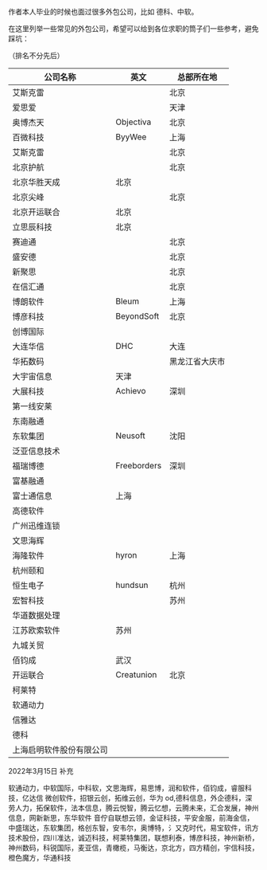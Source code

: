 作者本人毕业的时候也面过很多外包公司，比如 德科、中软。

在这里列举一些常见的外包公司，希望可以给到各位求职的筒子们一些参考，避免踩坑：



（排名不分先后）

| 公司名称                 | 英文        | 总部所在地     |
| ------------------------ | ----------- | -------------- |
| 艾斯克雷                 |             | 北京           |
| 爱思爱                   |             | 天津           |
| 奥博杰天                 | Objectiva   | 北京           |
| 百微科技                 | ByyWee      | 上海           |
| 艾斯克雷                 |             | 北京           |
| 北京护航                 |             | 北京           |
| 北京华胜天成             | 北京        |                |
| 北京尖峰                 |             | 北京           |
| 北京开运联合             | 北京        |                |
| 立思辰科技               | 北京        |                |
| 赛迪通                   |             | 北京           |
| 盛安德                   |             | 北京           |
| 新聚思                   |             | 北京           |
| 在信汇通                 |             | 北京           |
| 博朗软件                 | Bleum       | 上海           |
| 博彦科技                 | BeyondSoft  | 北京           |
| 创博国际                 |             |                |
| 大连华信                 | DHC         | 大连           |
| 华拓数码                 |             | 黑龙江省大庆市 |
| 大宇宙信息               | 天津        |                |
| 大展科技                 | Achievo     | 深圳           |
| 第一线安莱               |             |                |
| 东南融通                 |             |                |
| 东软集团                 | Neusoft     | 沈阳           |
| 泛亚信息技术             |             |                |
| 福瑞博德                 | Freeborders | 深圳           |
| 富基融通                 |             |                |
| 富士通信息               | 上海        |                |
| 高德软件                 |             |                |
| 广州迅维连锁             |             |                |
| 文思海辉                 |             |                |
| 海隆软件                 | hyron       | 上海           |
| 杭州颐和                 |             |                |
| 恒生电子                 | hundsun     | 杭州           |
| 宏智科技                 |             | 苏州           |
| 华道数据处理             |             |                |
| 江苏欧索软件             | 苏州        |                |
| 九城关贸                 |             |                |
| 佰钧成                   | 武汉        |                |
| 开运联合                 | Creatunion  | 北京           |
| 柯莱特                   |             |                |
| 软通动力                 |             |                |
| 信雅达                   |             |                |
| 德科                     |             |                |
| 上海启明软件股份有限公司 |             |                |



2022年3月15日  补充

软通动力，中软国际，中科软，文思海辉，易思博，润和软件，佰钧成，睿服科技，亿达信 微创软件，招银云创，拓维云创，华为 od,德科信息，外企德科，深劳人力，拓保软件，法本信息，腾云悦智，腾云忆想，云腾未来，汇合发展，神州信息，网新新思，东华软件 音佇自联想云领，金证科技，平安金服，前海金信，中盛瑞达，东软集团，格创东智，安韦尔，奥博特，氵又克时代，易宝软件，讯方技术股份，四川准达，诚迈科技，柯莱特集团，联想利泰，博彦科技，神州新桥，神州数码，科锐国际，麦亚信，青橄榄，马衡达，京北方，四方精创，宇信科技，橙色魔方，华通科技

